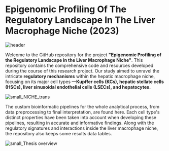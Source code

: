 # Epigenomic Profiling Of The Regulatory Landscape In The Liver Macrophage Niche (2023)

![header](https://github.com/joelpablos/Epigenetics-Liver-Macrophage-Niche/assets/27351828/a090cfeb-c04a-447c-97f2-8c47bd21cb94)

Welcome to the GitHub repository for the project **"Epigenomic Profiling of the Regulatory Landscape in the Liver Macrophage Niche"**. This repository contains the comprehensive code and resources developed during the course of this research project. Our study aimed to unravel the intricate **regulatory mechanisms** within the hepatic macrophage niche, focusing on its major cell types **—Kupffer cells (KCs), hepatic stellate cells (HSCs), liver sinusoidal endothelial cells (LSECs), and hepatocytes.**

![small_NICHE_trans](https://github.com/joelpablos/Epigenetics-Liver-Macrophage-Niche/assets/27351828/4ca59668-bcc1-4b27-a63d-4387b44bc8c8)

The custom bioinformatic pipelines for the whole analytical process, from data preprocessing to final interpretation, are found here. Each cell type's distinct properties have been taken into account when developing these pipelines, resulting in accurate and informative findings. Along with the regulatory signatures and interactions inside the liver macrophage niche, the repository also keeps some results data tables.


![small_Thesis overview](https://github.com/joelpablos/Epigenetics-Liver-Macrophage-Niche/assets/27351828/48d5e96c-e420-43b4-b252-39bb5d4f31b3)





